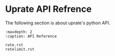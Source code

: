 
# Uprate API Refrence

The following section is about uprate's python API.

```{toctree}
:maxdepth: 2
:caption: API Reference

rate.rst
ratelimit.rst
```
